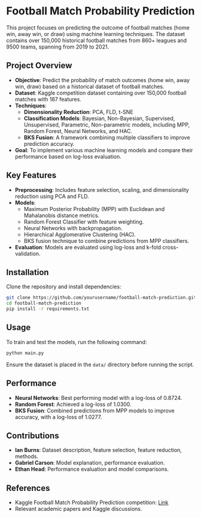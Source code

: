 # Football Match Probability Prediction

This project focuses on predicting the outcome of football matches (home win, away win, or draw) using machine learning techniques. The dataset contains over 150,000 historical football matches from 860+ leagues and 9500 teams, spanning from 2019 to 2021.

## Project Overview

- **Objective**: Predict the probability of match outcomes (home win, away win, draw) based on a historical dataset of football matches.
- **Dataset**: Kaggle competition dataset containing over 150,000 football matches with 187 features.
- **Techniques**: 
  - **Dimensionality Reduction**: PCA, FLD, t-SNE
  - **Classification Models**: Bayesian, Non-Bayesian, Supervised, Unsupervised, Parametric, Non-parametric models, including MPP, Random Forest, Neural Networks, and HAC.
  - **BKS Fusion**: A framework combining multiple classifiers to improve prediction accuracy.
- **Goal**: To implement various machine learning models and compare their performance based on log-loss evaluation.

## Key Features

- **Preprocessing**: Includes feature selection, scaling, and dimensionality reduction using PCA and FLD.
- **Models**:
  - Maximum Posterior Probability (MPP) with Euclidean and Mahalanobis distance metrics.
  - Random Forest Classifier with feature weighting.
  - Neural Networks with backpropagation.
  - Hierarchical Agglomerative Clustering (HAC).
  - BKS fusion technique to combine predictions from MPP classifiers.
- **Evaluation**: Models are evaluated using log-loss and k-fold cross-validation.

## Installation

Clone the repository and install dependencies:

```bash
git clone https://github.com/yourusername/football-match-prediction.git
cd football-match-prediction
pip install -r requirements.txt
```

## Usage

To train and test the models, run the following command:

```bash
python main.py
```
Ensure the dataset is placed in the `data/` directory before running the script.

## Performance

- **Neural Networks**: Best performing model with a log-loss of 0.8724.
- **Random Forest**: Achieved a log-loss of 1.0300.
- **BKS Fusion**: Combined predictions from MPP models to improve accuracy, with a log-loss of 1.0277.

## Contributions

- **Ian Burns**: Dataset description, feature selection, feature reduction, methods.
- **Gabriel Carson**: Model explanation, performance evaluation.
- **Ethan Head**: Performance evaluation and model comparisons.

## References

- Kaggle Football Match Probability Prediction competition: [Link](https://www.kaggle.com/competitions/football-match-probability-prediction)
- Relevant academic papers and Kaggle discussions.


